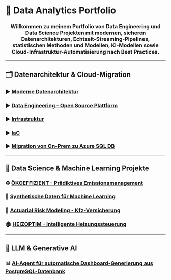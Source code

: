 # 💼 Data Analytics Portfolio

<h3 align="center">
  Willkommen zu meinem Portfolio von Data Engineering und Data Science Projekten mit modernen, sicheren Datenarchitekturen, Echtzeit-Streaming-Pipelines, statistischen Methoden und Modellen, KI-Modellen sowie Cloud-Infrastruktur-Automatisierung nach Best Practices.
</h3>

---
##  🗂️ Datenarchitektur & Cloud-Migration

### ▶️ [Moderne Datenarchitektur](./projects-Data-Analytics/project-1-Data-architecture/)

### ▶️ [Data Engineering - Open Source Plattform](./projects-Data-Analytics/project-2-Data-Engineering/)

### ▶️ [Infrastruktur](./projects-Data-Analytics/project-3-Infrastruktur/)

### ▶️ [IaC](./projects-Data-Analytics/terraform/)   

### ▶️ [Migration von On-Prem zu Azure SQL DB](./projects-Data-Analytics/OnPremtoAzureSQL/)

---
## 🤖 Data Science & Machine Learning Projekte

### ♻️ [ÖKOEFFIZIENT - Prädiktives Emissionsmanagement](./projects-Data-Analytics/project-4-ÖKOEFFIZIENT/README.md)

### 🔬 [Synthetische Daten für Machine Learning](./projects-Data-Analytics/project-4-ÖKOEFFIZIENT/README.md)

### 🚗 [Actuarial Risk Modeling - Kfz-Versicherung](./projects-Data-Analytics/project-4-ÖKOEFFIZIENT/README.md)

### 🏠 [HEIZOPTIM - Intelligente Heizungssteuerung](./projects-Data-Analytics/project-4-ÖKOEFFIZIENT/README.md)
---
## 🧠 LLM & Generative AI
###  📊 [AI-Agent für automatische Dashboard-Generierung aus PostgreSQL-Datenbank](./projects-Data-Analytics/LLM&AG&GEN/README.md)